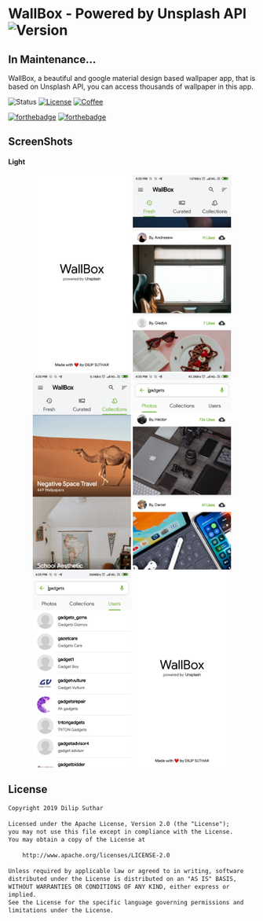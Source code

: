 # WallBox - Powered by Unsplash API ![Version](https://img.shields.io/badge/version-1.0.0-beta-blue?logo=verizon)
## In Maintenance...

WallBox, a beautiful and google material design based wallpaper app, that is based on Unsplash API, you can access thousands of wallpaper in this app.

![Status](https://img.shields.io/badge/status-online-brightgreen.svg)
[![License](https://img.shields.io/badge/license-Apache-teal?logo=apache)](https://github.com/dilipsuthar1997/MaterialColor/blob/master/LICENSE.txt)
[![Coffee](https://img.shields.io/badge/support-buy%20me%20a%20coffee!-orange?logo=buymeacoffee)](https://www.buymeacoffee.com/dilipsuthar97)

[![forthebadge](https://forthebadge.com/images/badges/built-for-android.svg)](https://forthebadge.com)
[![forthebadge](https://forthebadge.com/images/badges/built-with-love.svg)](https://forthebadge.com)

## ScreenShots

#### Light
<p align="center">
    <img src="https://github.com/dilipsuthar1997/WallBox/blob/search_using_searchActivity/screenshots/light/Screenshot_1.png" width="200" height="400" alt="ss_1">
    <img src="https://github.com/dilipsuthar1997/WallBox/blob/search_using_searchActivity/screenshots/light/Screenshot_2.png" width="200" height="400" alt="ss_2">
    <img src="https://github.com/dilipsuthar1997/WallBox/blob/search_using_searchActivity/screenshots/light/Screenshot_3.png" width="200" height="400" alt="ss_3">
    <img src="https://github.com/dilipsuthar1997/WallBox/blob/search_using_searchActivity/screenshots/light/Screenshot_4.png" width="200" height="400" alt="ss_4">
    <img src="https://github.com/dilipsuthar1997/WallBox/blob/search_using_searchActivity/screenshots/light/Screenshot_5.png" width="200" height="400" alt="ss_5">
    <img src="https://github.com/dilipsuthar1997/WallBox/blob/search_using_searchActivity/screenshots/light/Screenshot_1.png" width="200" height="400" alt="ss_6">
</p>

## License
```
Copyright 2019 Dilip Suthar

Licensed under the Apache License, Version 2.0 (the "License");
you may not use this file except in compliance with the License.
You may obtain a copy of the License at

    http://www.apache.org/licenses/LICENSE-2.0

Unless required by applicable law or agreed to in writing, software
distributed under the License is distributed on an "AS IS" BASIS,
WITHOUT WARRANTIES OR CONDITIONS OF ANY KIND, either express or implied.
See the License for the specific language governing permissions and
limitations under the License.
```
